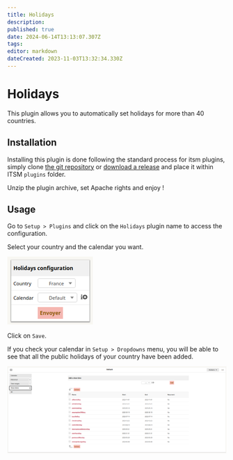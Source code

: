 ```yaml
---
title: Holidays
description: 
published: true
date: 2024-06-14T13:13:07.307Z
tags: 
editor: markdown
dateCreated: 2023-11-03T13:32:34.330Z
---
```


# Holidays

This plugin allows you to automatically set holidays for more than 40 countries.

## Installation

Installing this plugin is done following the standard process for itsm plugins, simply clone [the git repository](https://github.com/itsmng/holidays) or [download a release](https://github.com/itsmng/holidays/releases) and place it within ITSM `plugins` folder.

Unzip the plugin archive, set Apache rights and enjoy !

## Usage

Go to `Setup > Plugins` and click on the `Holidays` plugin name to access the configuration.

Select your country and the calendar you want.

![](/en/img/holidays/holidays_config.png)

Click on `Save`.

If you check your calendar in `Setup > Dropdowns` menu, you will be able to see that all the public holidays of your country have been added.

![](/en/img/holidays/holidays_result.png)